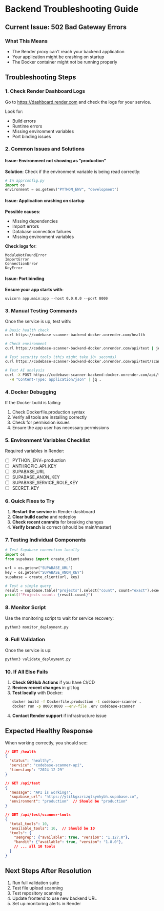 # Backend Troubleshooting Guide

## Current Issue: 502 Bad Gateway Errors

### What This Means
- The Render proxy can't reach your backend application
- Your application might be crashing on startup
- The Docker container might not be running properly

## Troubleshooting Steps

### 1. Check Render Dashboard Logs
Go to https://dashboard.render.com and check the logs for your service.

Look for:
- Build errors
- Runtime errors
- Missing environment variables
- Port binding issues

### 2. Common Issues and Solutions

#### Issue: Environment not showing as "production"
**Solution**: Check if the environment variable is being read correctly:
```python
# In app/config.py
import os
environment = os.getenv("PYTHON_ENV", "development")
```

#### Issue: Application crashing on startup
**Possible causes**:
- Missing dependencies
- Import errors
- Database connection failures
- Missing environment variables

**Check logs for**:
```
ModuleNotFoundError
ImportError
ConnectionError
KeyError
```

#### Issue: Port binding
**Ensure your app starts with**:
```
uvicorn app.main:app --host 0.0.0.0 --port 8000
```

### 3. Manual Testing Commands

Once the service is up, test with:

```bash
# Basic health check
curl https://codebase-scanner-backend-docker.onrender.com/health

# Check environment
curl https://codebase-scanner-backend-docker.onrender.com/api/test | jq .

# Test security tools (this might take 10+ seconds)
curl https://codebase-scanner-backend-docker.onrender.com/api/test/scanner-tools | jq .

# Test AI analysis
curl -X POST https://codebase-scanner-backend-docker.onrender.com/api/test/ai-analysis \
  -H "Content-Type: application/json" | jq .
```

### 4. Docker Debugging

If the Docker build is failing:

1. Check Dockerfile.production syntax
2. Verify all tools are installing correctly
3. Check for permission issues
4. Ensure the app user has necessary permissions

### 5. Environment Variables Checklist

Required variables in Render:
- [ ] PYTHON_ENV=production
- [ ] ANTHROPIC_API_KEY
- [ ] SUPABASE_URL
- [ ] SUPABASE_ANON_KEY
- [ ] SUPABASE_SERVICE_ROLE_KEY
- [ ] SECRET_KEY

### 6. Quick Fixes to Try

1. **Restart the service** in Render dashboard
2. **Clear build cache** and redeploy
3. **Check recent commits** for breaking changes
4. **Verify branch** is correct (should be main/master)

### 7. Testing Individual Components

```python
# Test Supabase connection locally
import os
from supabase import create_client

url = os.getenv("SUPABASE_URL")
key = os.getenv("SUPABASE_ANON_KEY")
supabase = create_client(url, key)

# Test a simple query
result = supabase.table("projects").select("count", count="exact").execute()
print(f"Projects count: {result.count}")
```

### 8. Monitor Script

Use the monitoring script to wait for service recovery:
```bash
python3 monitor_deployment.py
```

### 9. Full Validation

Once the service is up:
```bash
python3 validate_deployment.py
```

### 10. If All Else Fails

1. **Check GitHub Actions** if you have CI/CD
2. **Review recent changes** in git log
3. **Test locally** with Docker:
   ```bash
   docker build -f Dockerfile.production -t codebase-scanner .
   docker run -p 8000:8000 --env-file .env codebase-scanner
   ```
4. **Contact Render support** if infrastructure issue

## Expected Healthy Response

When working correctly, you should see:

```json
// GET /health
{
  "status": "healthy",
  "service": "codebase-scanner-api",
  "timestamp": "2024-12-29"
}

// GET /api/test
{
  "message": "API is working!",
  "supabase_url": "https://ylilkgxzrizqlsymkybh.supabase.co",
  "environment": "production"  // Should be "production"
}

// GET /api/test/scanner-tools
{
  "total_tools": 10,
  "available_tools": 10,  // Should be 10
  "tools": {
    "semgrep": {"available": true, "version": "1.127.0"},
    "bandit": {"available": true, "version": "1.8.0"},
    // ... all 10 tools
  }
}
```

## Next Steps After Resolution

1. Run full validation suite
2. Test file upload scanning
3. Test repository scanning
4. Update frontend to use new backend URL
5. Set up monitoring alerts in Render